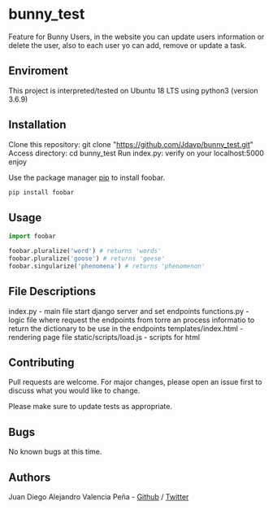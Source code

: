 # bunny_test

Feature for Bunny Users, in the website you can update users information or delete the user, also to each user yo can add, remove or update a task.

## Enviroment 

This project is interpreted/tested on Ubuntu 18 LTS using python3 (version 3.6.9)

## Installation

Clone this repository: git clone "https://github.com/Jdavp/bunny_test.git"
Access directory: cd bunny_test
Run index.py: verify on your localhost:5000
enjoy

Use the package manager [pip](https://pip.pypa.io/en/stable/) to install foobar.
```bash
pip install foobar
```

## Usage

```python
import foobar

foobar.pluralize('word') # returns 'words'
foobar.pluralize('goose') # returns 'geese'
foobar.singularize('phenomena') # returns 'phenomenon'
```
## File Descriptions 

index.py - main file start django server and set endpoints
functions.py - logic file where request the endpoints from torre an process informatio to return the dictionary to be use in the endpoints
templates/index.html - rendering page file
static/scripts/load.js - scripts for html


## Contributing

Pull requests are welcome. For major changes, please open an issue first to discuss what you would like to change.

Please make sure to update tests as appropriate.


## Bugs
No known bugs at this time.


## Authors
Juan Diego Alejandro Valencia Peña - [Github](https://github.com/Jdavp) / [Twitter](https://twitter.com/jdavp)

